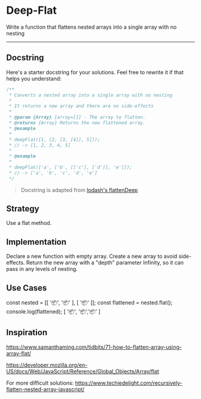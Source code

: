 # Deep-Flat

Write a function that flattens nested arrays into a single array with no nesting

---

## Docstring

Here's a starter docstring for your solutions. Feel free to rewrite it if that helps you understand:

```js
/**
 * Converts a nested array into a single array with no nesting
 *
 * It returns a new array and there are no side-effects
 *
 * @param {Array} [array=[]] - The array to flatten.
 * @returns {Array} Returns the new flattened array.
 * @example
 *
 * deepFlat([1, [2, [3, [4]], 5]]);
 * // -> [1, 2, 3, 4, 5]
 *
 * @example
 *
 * deepFlat(['a', ['b', [['c'], ['d']], 'e']]);
 * // -> ['a', 'b', 'c', 'd', 'e']
 */
```

> Docstring is adapted from [lodash's flattenDeep](https://github.com/lodash/lodash/blob/4.17.15/lodash.js#L7330)

## Strategy
Use a flat method.

## Implementation
Declare a new function with empty array.
Create a new array to avoid side-effects.
Return the new array with a "depth" parameter Infinity, so it can pass in any levels of nesting. 

## Use Cases
const nested = [[ ':package:', ':package:' ], [ ':package:' ]];
const flattened = nested.flat();
console.log(flattened);
[ ':package:', ':package:',':package:' ]

## Inspiration

https://www.samanthaming.com/tidbits/71-how-to-flatten-array-using-array-flat/

https://developer.mozilla.org/en-US/docs/Web/JavaScript/Reference/Global_Objects/Array/flat

For more difficult solutions:
https://www.techiedelight.com/recursively-flatten-nested-array-javascript/

